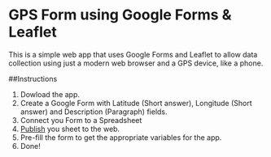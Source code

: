 # GPS Form using Google Forms & Leaflet

This is a simple web app that uses Google Forms and Leaflet to allow data collection using just a modern web browser and a GPS device, like a phone.

##Instructions

1. Dowload the app.
2. Create a Google Form with Latitude (Short answer), Longitude (Short answer) and Description (Paragraph) fields.
3. Connect you Form to a Spreadsheet
4. [Publish](https://support.google.com/docs/answer/37579?hl=en) you sheet to the web.
5. Pre-fill the form to get the appropriate variables for the app.
6. Done!
